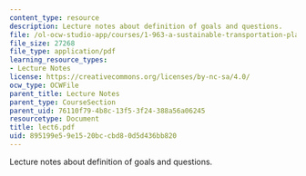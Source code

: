 ```yaml
---
content_type: resource
description: Lecture notes about definition of goals and questions.
file: /ol-ocw-studio-app/courses/1-963-a-sustainable-transportation-plan-for-mit-spring-2007/895199e59e1520bccbd80d5d436bb820_lect6.pdf
file_size: 27268
file_type: application/pdf
learning_resource_types:
- Lecture Notes
license: https://creativecommons.org/licenses/by-nc-sa/4.0/
ocw_type: OCWFile
parent_title: Lecture Notes
parent_type: CourseSection
parent_uid: 76110f79-4b8c-13f5-3f24-388a56a06245
resourcetype: Document
title: lect6.pdf
uid: 895199e5-9e15-20bc-cbd8-0d5d436bb820
---
```

Lecture notes about definition of goals and questions.